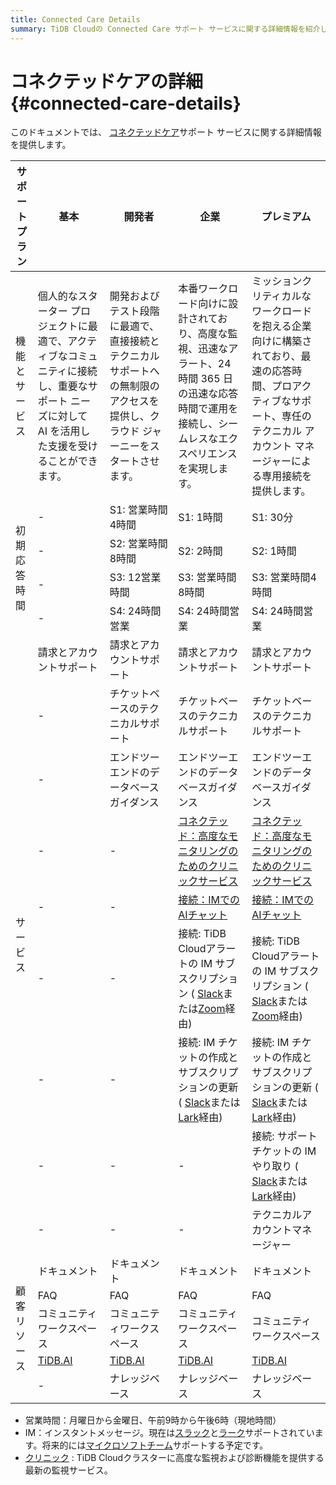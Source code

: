 ```yaml
---
title: Connected Care Details
summary: TiDB Cloudの Connected Care サポート サービスに関する詳細情報を紹介します。
---
```


# コネクテッドケアの詳細 {#connected-care-details}

このドキュメントでは、 [コネクテッドケア](/tidb-cloud/connected-care-overview.md)サポート サービスに関する詳細情報を提供します。

<table><thead><tr><th>サポートプラン</th><th>基本</th><th>開発者</th><th>企業</th><th>プレミアム</th></tr></thead><tbody><tr><td>機能とサービス</td><td>個人的なスターター プロジェクトに最適で、アクティブなコミュニティに接続し、重要なサポート ニーズに対して AI を活用した支援を受けることができます。</td><td>開発およびテスト段階に最適で、直接接続とテクニカル サポートへの無制限のアクセスを提供し、クラウド ジャーニーをスタートさせます。</td><td>本番ワークロード向けに設計されており、高度な監視、迅速なアラート、24 時間 365 日の迅速な応答時間で運用を接続し、シームレスなエクスペリエンスを実現します。</td><td>ミッションクリティカルなワークロードを抱える企業向けに構築されており、最速の応答時間、プロアクティブなサポート、専任のテクニカル アカウント マネージャーによる専用接続を提供します。</td></tr><tr><td rowspan="4">初期応答時間</td><td>-</td><td> S1: 営業時間4時間</td><td>S1: 1時間</td><td>S1: 30分</td></tr><tr><td>-</td><td> S2: 営業時間8時間</td><td>S2: 2時間</td><td>S2: 1時間</td></tr><tr><td>-</td><td> S3: 12営業時間</td><td>S3: 営業時間8時間</td><td>S3: 営業時間4時間</td></tr><tr><td>-</td><td> S4: 24時間営業</td><td>S4: 24時間営業</td><td>S4: 24時間営業</td></tr><tr><td rowspan="9">サービス</td><td>請求とアカウントサポート</td><td>請求とアカウントサポート</td><td>請求とアカウントサポート</td><td>請求とアカウントサポート</td></tr><tr><td>-</td><td>チケットベースのテクニカルサポート</td><td>チケットベースのテクニカルサポート</td><td>チケットベースのテクニカルサポート</td></tr><tr><td>-</td><td>エンドツーエンドのデータベースガイダンス</td><td>エンドツーエンドのデータベースガイダンス</td><td>エンドツーエンドのデータベースガイダンス</td></tr><tr><td>-</td><td> -</td><td><a href="/tidbcloud/tidb-cloud-clinic">コネクテッド：高度なモニタリングのためのクリニックサービス</a></td><td><a href="/tidbcloud/tidb-cloud-clinic">コネクテッド：高度なモニタリングのためのクリニックサービス</a></td></tr><tr><td>-</td><td> -</td><td><a href="/tidbcloud/connected-ai-chat-in-im">接続：IMでのAIチャット</a></td><td><a href="/tidbcloud/connected-ai-chat-in-im">接続：IMでのAIチャット</a></td></tr><tr><td>-</td><td> -</td><td>接続: TiDB Cloudアラートの IM サブスクリプション ( <a href="/tidbcloud/monitor-alert-slack">Slack</a>または<a href="/tidbcloud/monitor-alert-zoom">Zoom</a>経由)</td><td>接続: TiDB Cloudアラートの IM サブスクリプション ( <a href="/tidbcloud/monitor-alert-slack">Slack</a>または<a href="/tidbcloud/monitor-alert-zoom">Zoom</a>経由)</td></tr><tr><td> -</td><td> -</td><td>接続: IM チケットの作成とサブスクリプションの更新 ( <a href="/tidbcloud/connected-slack-ticket-creation">Slack</a>または<a href="/tidbcloud/connected-lark-ticket-creation">Lark</a>経由)</td><td>接続: IM チケットの作成とサブスクリプションの更新 ( <a href="/tidbcloud/connected-slack-ticket-creation">Slack</a>または<a href="/tidbcloud/connected-lark-ticket-creation">Lark</a>経由)</td></tr><tr><td> -</td><td> -</td><td> -</td><td>接続: サポートチケットの IM やり取り ( <a href="/tidbcloud/connected-slack-ticket-interaction">Slack</a>または<a href="/tidbcloud/connected-lark-ticket-interaction">Lark</a>経由)</td></tr><tr><td> -</td><td> -</td><td> -</td><td>テクニカルアカウントマネージャー</td></tr><tr><td rowspan="5">顧客リソース</td><td>ドキュメント</td><td>ドキュメント</td><td>ドキュメント</td><td>ドキュメント</td></tr><tr><td>FAQ</td><td>FAQ</td><td>FAQ</td><td>FAQ</td></tr><tr><td>コミュニティワークスペース</td><td>コミュニティワークスペース</td><td>コミュニティワークスペース</td><td>コミュニティワークスペース</td></tr><tr><td><a href="https://tidb.ai/">TiDB.AI</a></td><td> <a href="https://tidb.ai/">TiDB.AI</a></td><td> <a href="https://tidb.ai/">TiDB.AI</a></td><td> <a href="https://tidb.ai/">TiDB.AI</a></td></tr><tr><td> -</td><td>ナレッジベース</td><td>ナレッジベース</td><td>ナレッジベース</td></tr></tbody></table>

-   営業時間：月曜日から金曜日、午前9時から午後6時（現地時間）
-   IM：インスタントメッセージ。現在は[スラック](https://slack.com/)と[ラーク](https://www.larksuite.com/)サポートされています。将来的には[マイクロソフトチーム](https://www.microsoft.com/en-us/microsoft-teams/group-chat-software)サポートする予定です。
-   [クリニック](https://clinic.pingcap.com/) : TiDB Cloudクラスターに高度な監視および診断機能を提供する最新の監視サービス。
